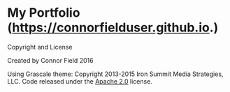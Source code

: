 # My Portfolio (https://connorfielduser.github.io.)





Copyright and License

Created by Connor Field
2016

Using Grascale theme:
Copyright 2013-2015 Iron Summit Media Strategies, LLC. Code released under the [Apache 2.0](https://github.com/IronSummitMedia/startbootstrap-grayscale/blob/gh-pages/LICENSE) license.
